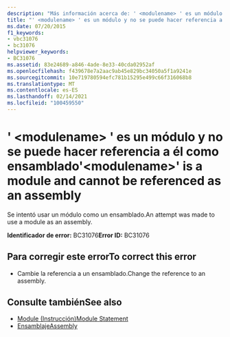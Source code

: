 ```yaml
---
description: "Más información acerca de: ' <modulename> ' es un módulo y no se puede hacer referencia a él como ensamblado"
title: "' <modulename> ' es un módulo y no se puede hacer referencia a él como ensamblado"
ms.date: 07/20/2015
f1_keywords:
- vbc31076
- bc31076
helpviewer_keywords:
- BC31076
ms.assetid: 83e24689-a846-4ade-8e33-40cda02952af
ms.openlocfilehash: f439678e7a2aac9ab45e829bc34050a5f1a9241e
ms.sourcegitcommit: 10e719780594efc781b15295e499c66f316068b8
ms.translationtype: MT
ms.contentlocale: es-ES
ms.lasthandoff: 02/14/2021
ms.locfileid: "100459550"
---
```

# <a name="modulename-is-a-module-and-cannot-be-referenced-as-an-assembly"></a><span data-ttu-id="29f38-103">' \<modulename> ' es un módulo y no se puede hacer referencia a él como ensamblado</span><span class="sxs-lookup"><span data-stu-id="29f38-103">'\<modulename>' is a module and cannot be referenced as an assembly</span></span>

<span data-ttu-id="29f38-104">Se intentó usar un módulo como un ensamblado.</span><span class="sxs-lookup"><span data-stu-id="29f38-104">An attempt was made to use a module as an assembly.</span></span>  
  
 <span data-ttu-id="29f38-105">**Identificador de error:** BC31076</span><span class="sxs-lookup"><span data-stu-id="29f38-105">**Error ID:** BC31076</span></span>  
  
## <a name="to-correct-this-error"></a><span data-ttu-id="29f38-106">Para corregir este error</span><span class="sxs-lookup"><span data-stu-id="29f38-106">To correct this error</span></span>  
  
- <span data-ttu-id="29f38-107">Cambie la referencia a un ensamblado.</span><span class="sxs-lookup"><span data-stu-id="29f38-107">Change the reference to an assembly.</span></span>  
  
## <a name="see-also"></a><span data-ttu-id="29f38-108">Consulte también</span><span class="sxs-lookup"><span data-stu-id="29f38-108">See also</span></span>

- [<span data-ttu-id="29f38-109">Module (Instrucción)</span><span class="sxs-lookup"><span data-stu-id="29f38-109">Module Statement</span></span>](../language-reference/statements/module-statement.md)
- [<span data-ttu-id="29f38-110">Ensamblaje</span><span class="sxs-lookup"><span data-stu-id="29f38-110">Assembly</span></span>](../language-reference/modifiers/assembly.md)
